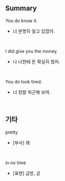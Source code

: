 ## Summary

You do know it.
- 너 분명히 알고 있잖아.

<br>

I did give you the money.
- 나 너한테 돈 확실히 줬어.

<br>

You do look tired.
- 너 정말 피곤해 보여.

<br>

## 기타

pretty
- [부사] 꽤

<br>

in no time
- [표현] 금방, 곧
